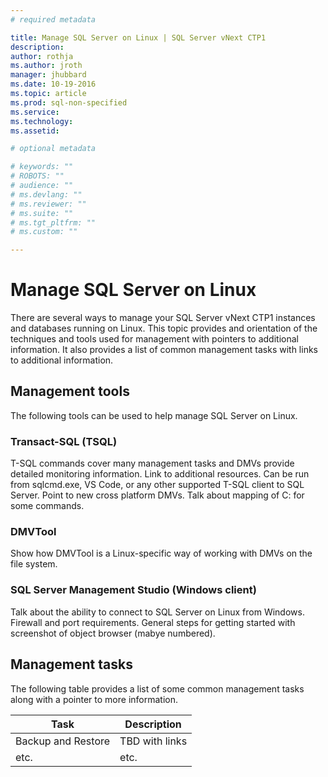 ```yaml
---
# required metadata

title: Manage SQL Server on Linux | SQL Server vNext CTP1
description: 
author: rothja 
ms.author: jroth 
manager: jhubbard
ms.date: 10-19-2016
ms.topic: article
ms.prod: sql-non-specified
ms.service: 
ms.technology: 
ms.assetid: 

# optional metadata

# keywords: ""
# ROBOTS: ""
# audience: ""
# ms.devlang: ""
# ms.reviewer: ""
# ms.suite: ""
# ms.tgt_pltfrm: ""
# ms.custom: ""

---
```

# Manage SQL Server on Linux

There are several ways to manage your SQL Server vNext CTP1 instances and databases running on Linux. This topic provides and orientation of the techniques and tools used for management with pointers to additional information. It also provides a list of common management tasks with links to additional information.

## Management tools

The following tools can be used to help manage SQL Server on Linux.

### Transact-SQL (TSQL)
T-SQL commands cover many management tasks and DMVs provide detailed monitoring information. Link to additional resources. Can be run from sqlcmd.exe, VS Code, or any other supported T-SQL client to SQL Server. Point to new cross platform DMVs. Talk about mapping of C: for some commands.

### DMVTool
Show how DMVTool is a Linux-specific way of working with DMVs on the file system.

### SQL Server Management Studio (Windows client)
Talk about the ability to connect to SQL Server on Linux from Windows. Firewall and port requirements. General steps for getting started with screenshot of object browser (mabye numbered).

## Management tasks
The following table provides a list of some common management tasks along with a pointer to more information.

| Task | Description |
|------|------|
| Backup and Restore | TBD with links |
| etc. | etc. |


